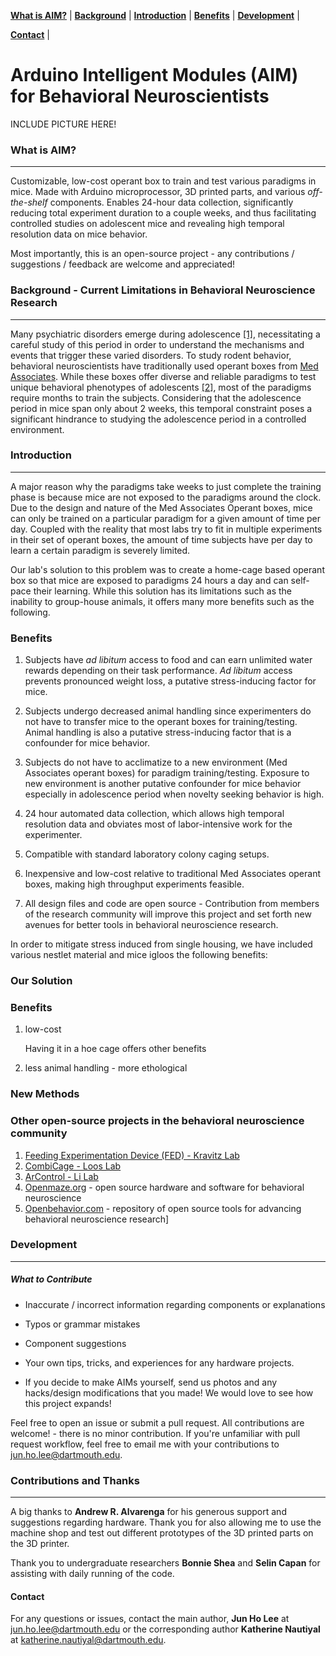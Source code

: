 **[What is AIM?](#what-is-AIM?)** |
**[Background](#background)** |
**[Introduction](#introduction)** |
**[Benefits](#benefits)** |
**[Development](#development)** |

**[Contact](#contact)** |

# Arduino Intelligent Modules (AIM) for Behavioral Neuroscientists

INCLUDE PICTURE HERE!

### What is AIM?
_____

Customizable, low-cost operant box to train and test various paradigms in mice. Made with Arduino microprocessor, 3D printed parts, and various *off-the-shelf* components. Enables 24-hour data collection, significantly reducing total experiment duration to a couple weeks, and thus facilitating controlled studies on adolescent mice and revealing high temporal resolution data on mice behavior.

Most importantly, this is an open-source project - any contributions / suggestions / feedback are welcome and appreciated!


### Background - Current Limitations in Behavioral Neuroscience Research
_____

Many psychiatric disorders emerge during adolescence [[1]](https://www.ncbi.nlm.nih.gov/pubmed/28198416), necessitating a careful study of this period in order to understand the mechanisms and events that trigger these varied disorders. To study rodent behavior, behavioral neuroscientists have traditionally used operant boxes from [Med Associates](https://www.med-associates.com/). While these boxes offer diverse and reliable paradigms to test unique behavioral phenotypes of adolescents [[2]](https://www.ncbi.nlm.nih.gov/pmc/articles/PMC5453624/), most of the paradigms require months to train the subjects. Considering that the adolescence period in mice span only about 2 weeks, this temporal constraint poses a significant hindrance to studying the adolescence period in a controlled environment.

### Introduction
_____

A major reason why the paradigms take weeks to just complete the training phase is because mice are not exposed to the paradigms around the clock. Due to the design and nature of the Med Associates Operant boxes, mice can only be trained on a particular paradigm for a given amount of time per day. Coupled with the reality that most labs try to fit in multiple experiments in their set of operant boxes, the amount of time subjects have per day to learn a certain paradigm is severely limited.

Our lab's solution to this problem was to create a home-cage based operant box so that mice are exposed to paradigms 24 hours a day and can self-pace their learning. While this solution has its limitations such as the inability to group-house animals, it offers many more benefits such as the following. 

### Benefits 

1. Subjects have *ad libitum* access to food and can earn unlimited water rewards depending on their task performance. *Ad libitum* access prevents pronounced weight loss, a putative stress-inducing factor for mice.

2. Subjects undergo decreased animal handling since experimenters do not have to transfer mice to the operant boxes for training/testing. Animal handling is also a putative stress-inducing factor that is a confounder for mice behavior.

3. Subjects do not have to acclimatize to a new environment (Med Associates operant boxes) for paradigm training/testing. Exposure to new environment is another putative confounder for mice behavior especially in adolescence period when novelty seeking behavior is high.

4. 24 hour automated data collection, which allows high temporal resolution data and obviates most of labor-intensive work for the experimenter.

5. Compatible with standard laboratory colony caging setups.

6. Inexpensive and low-cost relative to traditional Med Associates operant boxes, making high throughput experiments feasible.

7. All design files and code are open source - Contribution from members of the research community will improve this project and set forth new avenues for better tools in behavioral neuroscience research.




In order to mitigate stress induced from single housing, we have included various nestlet material and mice igloos
the following benefits:




### Our Solution


### Benefits

1. low-cost

    Having it in a hoe cage offers other benefits
2. less animal handling - more ethological


### New Methods


### Other open-source projects in the behavioral neuroscience community

1. [Feeding Experimentation Device (FED) - Kravitz Lab](https://github.com/KravitzLab/FED)
2. [CombiCage - Loos Lab](https://www.ncbi.nlm.nih.gov/pmc/articles/PMC5309744/)
3. [ArControl - Li Lab](https://github.com/chenxinfeng4/ArControl)
4. [Openmaze.org](http://openmaze.org/) - open source hardware and software for behavioral neuroscience
5. [Openbehavior.com](http://openbehavior.com/) - repository of open source tools for advancing behavioral neuroscience research]


### Development
_____

##### What to Contribute

- Inaccurate / incorrect information regarding components or explanations
- Typos or grammar mistakes
- Component suggestions
- Your own tips, tricks, and experiences for any hardware projects.

- If you decide to make AIMs yourself, send us photos and any hacks/design modifications that you made! We would love to see how this project expands!



Feel free to open an issue or submit a pull request. All contributions are welcome! - there is no minor contribution. If you're unfamiliar with pull request workflow, feel free to email me with your contributions to jun.ho.lee@dartmouth.edu.


### Contributions and Thanks
_____

A big thanks to **Andrew R. Alvarenga** for his generous support and suggestions regarding hardware. Thank you for also allowing me to use the machine shop and test out different prototypes of the 3D printed parts on the 3D printer.

Thank you to undergraduate researchers **Bonnie Shea** and **Selin Capan** for assisting with daily running of the code.


#### Contact

For any questions or issues, contact the main author, **Jun Ho Lee** at jun.ho.lee@dartmouth.edu or the corresponding author **Katherine Nautiyal** at katherine.nautiyal@dartmouth.edu.
